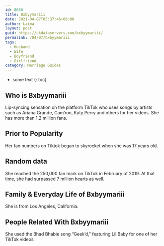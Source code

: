 ```yaml
---
id: 8666
title: Bxbyymariii
date: 2021-04-07T05:37:46+00:00
author: Laima
layout: post
guid: https://ukdataservers.com/bxbyymariii/
permalink: /04/07/bxbyymariii
tags:
  - Husband
  - Wife
  - Boyfriend
  - Girlfriend
category: Marriage Guides
---
```


* some text
{: toc}


## Who is Bxbyymariii
                  
                  
                  
Lip-syncing sensation on the platform TikTok who uses songs by artists such as Ariana Grande, Cam&#8217;ron, Katy Perry and others for her videos. She has more than 1.2 million fans.
                  
              
            
              
            
                
                
                
## Prior to Popularity
                  
                  
                  
Her fan numbers on Tiktok began to skyrocket when she was 17 years old.
                  
              
            
              
            
                
                
                
## Random data
                  
                  
                  
She reached the 250,000 fan mark on TikTok in February of 2019. At that time, she had surpassed 7 million hearts as well.
                  
              
            
              
            
                
                
                
## Family & Everyday Life of Bxbyymariii
                  
                  
                  
She is from Los Angeles, California.
                  
              
            
              
            
                
                
                
## People Related With Bxbyymariii
                  
                  
                  
She used the Bhad Bhabie song &#8220;Geek&#8217;d,&#8221; featuring Lil Baby for one of her TikTok videos.
                  
              
            
              
            
                
              
            
              
              
            
            
              
            
          
          
          